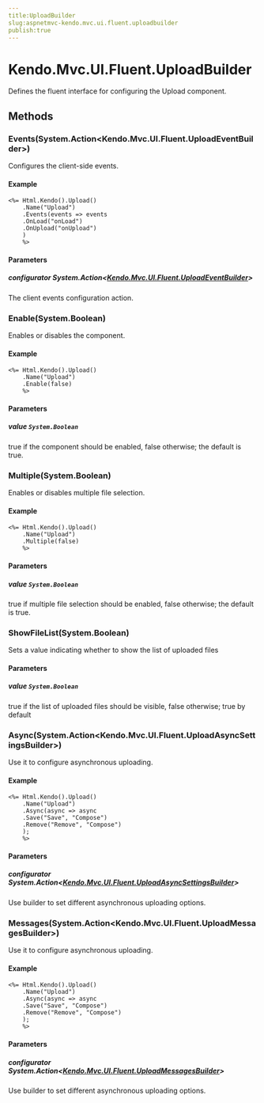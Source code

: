 ```yaml
---
title:UploadBuilder
slug:aspnetmvc-kendo.mvc.ui.fluent.uploadbuilder
publish:true
---
```


# Kendo.Mvc.UI.Fluent.UploadBuilder

Defines the fluent interface for configuring the Upload component.

## Methods

### Events(System.Action\<Kendo.Mvc.UI.Fluent.UploadEventBuilder\>)
Configures the client-side events.

#### Example
    <%= Html.Kendo().Upload()
        .Name("Upload")
        .Events(events => events
        .OnLoad("onLoad")
        .OnUpload("onUpload")
        )
        %>

#### Parameters

##### configurator System.Action\<[Kendo.Mvc.UI.Fluent.UploadEventBuilder](/api/wrappers/aspnet-mvc/Kendo.Mvc.UI.Fluent/UploadEventBuilder)\>
The client events configuration action.

### Enable(System.Boolean)
Enables or disables the component.

#### Example
    <%= Html.Kendo().Upload()
        .Name("Upload")
        .Enable(false)
        %>

#### Parameters

##### value `System.Boolean`
true if the component should be enabled, false otherwise; the default is true.

### Multiple(System.Boolean)
Enables or disables multiple file selection.

#### Example
    <%= Html.Kendo().Upload()
        .Name("Upload")
        .Multiple(false)
        %>

#### Parameters

##### value `System.Boolean`
true if multiple file selection should be enabled, false otherwise; the default is true.

### ShowFileList(System.Boolean)
Sets a value indicating whether to show the list of uploaded files

#### Parameters

##### value `System.Boolean`
true if the list of uploaded files should be visible, false otherwise; true by default

### Async(System.Action\<Kendo.Mvc.UI.Fluent.UploadAsyncSettingsBuilder\>)
Use it to configure asynchronous uploading.

#### Example
    <%= Html.Kendo().Upload()
        .Name("Upload")
        .Async(async => async
        .Save("Save", "Compose")
        .Remove("Remove", "Compose")
        );
        %>

#### Parameters

##### configurator System.Action\<[Kendo.Mvc.UI.Fluent.UploadAsyncSettingsBuilder](/api/wrappers/aspnet-mvc/Kendo.Mvc.UI.Fluent/UploadAsyncSettingsBuilder)\>
Use builder to set different asynchronous uploading options.

### Messages(System.Action\<Kendo.Mvc.UI.Fluent.UploadMessagesBuilder\>)
Use it to configure asynchronous uploading.

#### Example
    <%= Html.Kendo().Upload()
        .Name("Upload")
        .Async(async => async
        .Save("Save", "Compose")
        .Remove("Remove", "Compose")
        );
        %>

#### Parameters

##### configurator System.Action\<[Kendo.Mvc.UI.Fluent.UploadMessagesBuilder](/api/wrappers/aspnet-mvc/Kendo.Mvc.UI.Fluent/UploadMessagesBuilder)\>
Use builder to set different asynchronous uploading options.